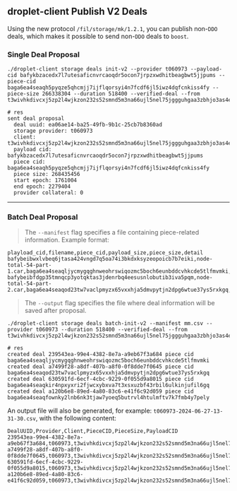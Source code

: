 ## droplet-client Publish V2 Deals

Using the new protocol `/fil/storage/mk/1.2.1`, you can publish non-`DDO` deals, which makes it possible to send non-`DDO` deals to `boost`.

### Single Deal Proposal

```
./droplet-client storage deals init-v2 --provider t060973 --payload-cid bafykbzacedx7l7utesaficnvrcaoqdr5ocon7jrpzxwdhitbeagbwt5jjpums --piece-cid baga6ea4seaqh5pyqze5qhcmjj7ijflqorsyi4n7fcdf6jl5iwz4dqfcnkiss4fy --piece-size 266338304 --duration 518400 --verified-deal --from t3wivhkdivcxj5zp2l4wjkzon232s52smnd5m3na66ujl5nel75jggguhgaa3zbhjo3as4epf5ytxl6ly3qoha

# res
sent deal proposal
  deal uuid: ea06ae14-ba25-49fb-9b1c-25cb7b8360ad
  storage provider: t060973
  client: t3wivhkdivcxj5zp2l4wjkzon232s52smnd5m3na66ujl5nel75jggguhgaa3zbhjo3as4epf5ytxl6ly3qoha
  payload cid: bafykbzacedx7l7utesaficnvrcaoqdr5ocon7jrpzxwdhitbeagbwt5jjpums
  piece cid: baga6ea4seaqh5pyqze5qhcmjj7ijflqorsyi4n7fcdf6jl5iwz4dqfcnkiss4fy
  piece size: 268435456
  start epoch: 1761004
  end epoch: 2279404
  provider collateral: 0
```

---

### Batch Deal Proposal

> The `--manifest` flag specifies a file containing piece-related information. Example format:

```
playload_cid,filename,piece_cid,payload_size,piece_size,detail
bafybeibwxlvbeq6jtasa424vngd7q5oa74i3bkdxksyzeopoicb7b7eiki,node-total-54-part-1.car,baga6ea4seaqljycmygqghnweohrswiqozmc5boch6eunbddcvhkcde5tlfmvmki,1048794,2080768,
bafybeibfdgp35tmnqcp3yotqktas3jdenrbq4eesusnlobutib3iva5pqm,node-total-54-part-2.car,baga6ea4seaqod23tw7vaclpmyzx65vxxhja5dmvpytjn2dpg6wtue37ys5rxkgq,1048794,2080768,
```

> The `--output` flag specifies the file where deal information will be saved after proposal.

```
./droplet-client storage deals batch-init-v2 --manifest mm.csv --provider t060973 --duration 518400 --verified-deal --from t3wivhkdivcxj5zp2l4wjkzon232s52smnd5m3na66ujl5nel75jggguhgaa3zbhjo3as4epf5ytxl6ly3qoha

# res
created deal 239543ea-99e4-4382-8e7a-a9eb67f3a684 piece cid baga6ea4seaqljycmygqghnweohrswiqozmc5boch6eunbddcvhkcde5tlfmvmki
created deal a7499f28-a8df-407b-a8f0-0f8dde7f0645 piece cid baga6ea4seaqod23tw7vaclpmyzx65vxxhja5dmvpytjn2dpg6wtue37ys5rxkgq
created deal 630591fd-6ecf-4cbc-9229-0f055d9a8015 piece cid baga6ea4seaqkir4npxyxri2fjwcxybxva7t3xsxuzbf43rbil6ulkinjufil6gq
created deal a120b6e8-89ed-4a80-83c6-e41f6c92d059 piece cid baga6ea4seaqfownky2lnb6nk3tjaw7yoeq5butrvl4htulmftv7k7fmb4y7pely
```

An output file will also be generated, for example:
`t060973-2024-06-27-13-31-30.csv`, with the following content:

```
DealUUID,Provider,Client,PieceCID,PieceSize,PayloadCID
239543ea-99e4-4382-8e7a-a9eb67f3a684,t060973,t3wivhkdivcxj5zp2l4wjkzon232s52smnd5m3na66ujl5nel75jggguhgaa3zbhjo3as4epf5ytxl6ly3qoha,baga6ea4seaqljycmygqghnweohrswiqozmc5boch6eunbddcvhkcde5tlfmvmki,2097152,bafybeibwxlvbeq6jtasa424vngd7q5oa74i3bkdxksyzeopoicb7b7eiki
a7499f28-a8df-407b-a8f0-0f8dde7f0645,t060973,t3wivhkdivcxj5zp2l4wjkzon232s52smnd5m3na66ujl5nel75jggguhgaa3zbhjo3as4epf5ytxl6ly3qoha,baga6ea4seaqod23tw7vaclpmyzx65vxxhja5dmvpytjn2dpg6wtue37ys5rxkgq,2097152,bafybeibfdgp35tmnqcp3yotqktas3jdenrbq4eesusnlobutib3iva5pqm
630591fd-6ecf-4cbc-9229-0f055d9a8015,t060973,t3wivhkdivcxj5zp2l4wjkzon232s52smnd5m3na66ujl5nel75jggguhgaa3zbhjo3as4epf5ytxl6ly3qoha,baga6ea4seaqkir4npxyxri2fjwcxybxva7t3xsxuzbf43rbil6ulkinjufil6gq,2097152,bafybeial5ibhe2nue4ohcjyxv6o2ofckumztadt2sy45wsp7gfxf2lea2i
a120b6e8-89ed-4a80-83c6-e41f6c92d059,t060973,t3wivhkdivcxj5zp2l4wjkzon232s52smnd5m3na66ujl5nel75jggguhgaa3zbhjo3as4epf5ytxl6ly3qoha,baga6ea4seaqfownky2lnb6nk3tjaw7yoeq5butrvl4htulmftv7k7fmb4y7pely,2097152,bafybeig3nnitacg525c2zgen2ajkbqmvyxvcrgq7ind275zbfswm2z5kam
```
